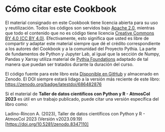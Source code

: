 # Cómo citar este Cookbook

El material consignado en este Cookbook tiene licencia abierta para su uso y reutilización. Todos los códigos son servidos bajo [Apache 2.0](https://www.apache.org/licenses/LICENSE-2.0), mientras que todo el contenido que no es código tiene licencia [Creative Commons BY 4.0 (CC BY 4.0)](https://creativecommons.org/licenses/by/4.0/). Efectivamente, esto significa que usted es libre de compartir y adaptar este material siempre que dé el crédito correspondiente a los autores del Cookbook y a la comunidad del Proyecto Pythia. La parte de fundamentos de Python y Jupyter Lab, al igual que la sección de Numpy, Pandas y  Xarray utiliza material de [Pythia Foundations](https://foundations.projectpythia.org/landing-page.html) adaptado de tal manera que puedan ser tratados durante la duración del curso.

El código fuente para este libro esta [Disponible en GitHub](https://github.com/aladinor/Atmoscol2023) y almacenado en Zenodo. El DOI siempre estará lidago a la versión más reciente de este libro: <https://zenodo.org/badge/latestdoi/686482876>

Si el material de **Taller de datos científicos con Python y R - AtmosCol 2023** es útil en un trabajo publicado, puede citar una versión específica del libro como:

Ladino-Rincon A. (2023), Taller de datos científicos con Python y R - AtmosCol 2023 (Versión v2023.09.19) [https://doi.org/10.5281/zenodo.8347110]

